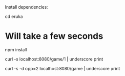 Install dependencies:

cd eruka
# Will take a few seconds
npm install



curl -s localhost:8080/game/1 | underscore print

curl -s -d opp=2 localhost:8080/game | underscore print
